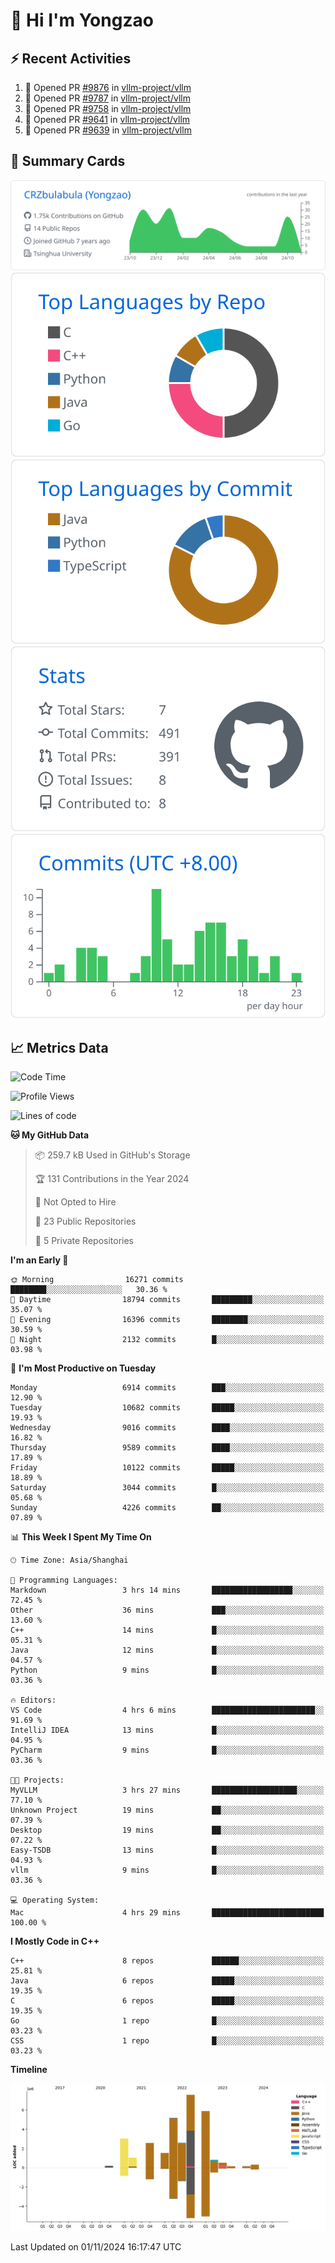 # 👋 Hi I'm Yongzao

## ⚡ Recent Activities
<!--START_SECTION:activity-->
1. 💪 Opened PR [#9876](https://github.com/vllm-project/vllm/pull/9876) in [vllm-project/vllm](https://github.com/vllm-project/vllm)
2. 💪 Opened PR [#9787](https://github.com/vllm-project/vllm/pull/9787) in [vllm-project/vllm](https://github.com/vllm-project/vllm)
3. 💪 Opened PR [#9758](https://github.com/vllm-project/vllm/pull/9758) in [vllm-project/vllm](https://github.com/vllm-project/vllm)
4. 💪 Opened PR [#9641](https://github.com/vllm-project/vllm/pull/9641) in [vllm-project/vllm](https://github.com/vllm-project/vllm)
5. 💪 Opened PR [#9639](https://github.com/vllm-project/vllm/pull/9639) in [vllm-project/vllm](https://github.com/vllm-project/vllm)
<!--END_SECTION:activity-->

## 🎑 Summary Cards

[![](https://raw.githubusercontent.com/CRZbulabula/CRZbulabula/main/profile-summary-card-output/github/0-profile-details.svg)](https://github.com/vn7n24fzkq/github-profile-summary-cards)
[![](https://raw.githubusercontent.com/CRZbulabula/CRZbulabula/main/profile-summary-card-output/github/1-repos-per-language.svg)](https://github.com/vn7n24fzkq/github-profile-summary-cards) [![](https://raw.githubusercontent.com/CRZbulabula/CRZbulabula/main/profile-summary-card-output/github/2-most-commit-language.svg)](https://github.com/vn7n24fzkq/github-profile-summary-cards)
[![](https://raw.githubusercontent.com/CRZbulabula/CRZbulabula/main/profile-summary-card-output/github/3-stats.svg)](https://github.com/vn7n24fzkq/github-profile-summary-cards) [![](https://raw.githubusercontent.com/CRZbulabula/CRZbulabula/main/profile-summary-card-output/github/4-productive-time.svg)](https://github.com/vn7n24fzkq/github-profile-summary-cards)

## 📈 Metrics Data

<!--START_SECTION:waka-->
![Code Time](http://img.shields.io/badge/Code%20Time-719%20hrs%2054%20mins-blue)

![Profile Views](http://img.shields.io/badge/Profile%20Views-1-blue)

![Lines of code](https://img.shields.io/badge/From%20Hello%20World%20I%27ve%20Written-31.3%20million%20lines%20of%20code-blue)

**🐱 My GitHub Data** 

> 📦 259.7 kB Used in GitHub's Storage 
 > 
> 🏆 131 Contributions in the Year 2024
 > 
> 🚫 Not Opted to Hire
 > 
> 📜 23 Public Repositories 
 > 
> 🔑 5 Private Repositories 
 > 
**I'm an Early 🐤** 

```text
🌞 Morning                16271 commits       ████████░░░░░░░░░░░░░░░░░   30.36 % 
🌆 Daytime                18794 commits       █████████░░░░░░░░░░░░░░░░   35.07 % 
🌃 Evening                16396 commits       ████████░░░░░░░░░░░░░░░░░   30.59 % 
🌙 Night                  2132 commits        █░░░░░░░░░░░░░░░░░░░░░░░░   03.98 % 
```
📅 **I'm Most Productive on Tuesday** 

```text
Monday                   6914 commits        ███░░░░░░░░░░░░░░░░░░░░░░   12.90 % 
Tuesday                  10682 commits       █████░░░░░░░░░░░░░░░░░░░░   19.93 % 
Wednesday                9016 commits        ████░░░░░░░░░░░░░░░░░░░░░   16.82 % 
Thursday                 9589 commits        ████░░░░░░░░░░░░░░░░░░░░░   17.89 % 
Friday                   10122 commits       █████░░░░░░░░░░░░░░░░░░░░   18.89 % 
Saturday                 3044 commits        █░░░░░░░░░░░░░░░░░░░░░░░░   05.68 % 
Sunday                   4226 commits        ██░░░░░░░░░░░░░░░░░░░░░░░   07.89 % 
```


📊 **This Week I Spent My Time On** 

```text
🕑︎ Time Zone: Asia/Shanghai

💬 Programming Languages: 
Markdown                 3 hrs 14 mins       ██████████████████░░░░░░░   72.45 % 
Other                    36 mins             ███░░░░░░░░░░░░░░░░░░░░░░   13.60 % 
C++                      14 mins             █░░░░░░░░░░░░░░░░░░░░░░░░   05.31 % 
Java                     12 mins             █░░░░░░░░░░░░░░░░░░░░░░░░   04.57 % 
Python                   9 mins              █░░░░░░░░░░░░░░░░░░░░░░░░   03.36 % 

🔥 Editors: 
VS Code                  4 hrs 6 mins        ███████████████████████░░   91.69 % 
IntelliJ IDEA            13 mins             █░░░░░░░░░░░░░░░░░░░░░░░░   04.95 % 
PyCharm                  9 mins              █░░░░░░░░░░░░░░░░░░░░░░░░   03.36 % 

🐱‍💻 Projects: 
MyVLLM                   3 hrs 27 mins       ███████████████████░░░░░░   77.10 % 
Unknown Project          19 mins             ██░░░░░░░░░░░░░░░░░░░░░░░   07.39 % 
Desktop                  19 mins             ██░░░░░░░░░░░░░░░░░░░░░░░   07.22 % 
Easy-TSDB                13 mins             █░░░░░░░░░░░░░░░░░░░░░░░░   04.93 % 
vllm                     9 mins              █░░░░░░░░░░░░░░░░░░░░░░░░   03.36 % 

💻 Operating System: 
Mac                      4 hrs 29 mins       █████████████████████████   100.00 % 
```

**I Mostly Code in C++** 

```text
C++                      8 repos             ██████░░░░░░░░░░░░░░░░░░░   25.81 % 
Java                     6 repos             █████░░░░░░░░░░░░░░░░░░░░   19.35 % 
C                        6 repos             █████░░░░░░░░░░░░░░░░░░░░   19.35 % 
Go                       1 repo              █░░░░░░░░░░░░░░░░░░░░░░░░   03.23 % 
CSS                      1 repo              █░░░░░░░░░░░░░░░░░░░░░░░░   03.23 % 
```



**Timeline**

![Lines of Code chart](https://raw.githubusercontent.com/CRZbulabula/CRZbulabula/main/assets/bar_graph.png)


 Last Updated on 01/11/2024 16:17:47 UTC
<!--END_SECTION:waka-->

